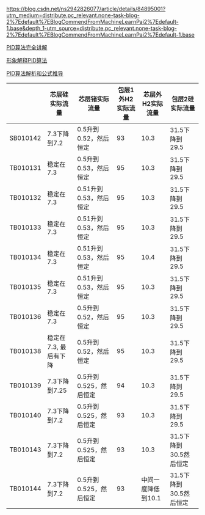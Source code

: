 https://blog.csdn.net/ns2942826077/article/details/84895001?utm_medium=distribute.pc_relevant.none-task-blog-2%7Edefault%7EBlogCommendFromMachineLearnPai2%7Edefault-1.base&depth_1-utm_source=distribute.pc_relevant.none-task-blog-2%7Edefault%7EBlogCommendFromMachineLearnPai2%7Edefault-1.base



[PID算法完全讲解](https://www.arduino.cn/thread-12813-1-1.html)

[形象解释PID算法](https://www.cnblogs.com/shangdawei/p/4825259.html)

[PID算法解析和公式推导](https://zhuanlan.zhihu.com/p/129254220)



|          | 芯层硅实际流量        | 芯层锗实际流量         | 包层1外H2实际流量 | 芯层外H2实际流量   | 包层2硅实际流量        |
| -------- | --------------------- | ---------------------- | ----------------- | ------------------ | ---------------------- |
| SB010142 | 7.3下降到7.2          | 0.5升到0.52，然后恒定  | 93                | 10.3               | 31.5下降到29.5         |
| TB010131 | 稳定在7.3             | 0.5升到0.53，然后恒定  | 95                | 10.3               | 31.5下降到29.5         |
| TB010132 | 稳定在7.3             | 0.51升到0.53，然后恒定 | 95                | 10.3               | 31.5下降到29.5         |
| TB010133 | 稳定在7.3             | 0.51升到0.53，然后恒定 | 95                | 10.3               | 31.5下降到29.5         |
| TB010134 | 稳定在7.3             | 0.51升到0.53，然后恒定 | 95                | 10.4               | 31.5下降到29.5         |
| TB010135 | 稳定在7.3             | 0.51升到0.53，然后恒定 | 95                | 10.3               | 31.5下降到29.5         |
| TB010136 | 稳定在7.3             | 0.5升到0.52，然后恒定  | 95                | 10.3               | 31.5下降到29.5         |
| TB010138 | 稳定在7.3, 最后有下降 | 0.5升到0.52，然后恒定  | 95                | 10.3               | 31.5下降到29.5         |
| TB010139 | 7.3下降到7.25         | 0.5升到0.525，然后恒定 | 94                | 10.3               | 31.5下降到29.5         |
| TB010140 | 7.3下降到7.2          | 0.5升到0.525，然后恒定 | 93                | 10.3               | 31.5下降到29.5         |
| TB010143 | 7.3下降到7.2          | 0.5升到0.525，然后恒定 | 93                | 10.3               | 31.5下降到30.5然后恒定 |
| TB010144 | 7.3下降到7.2          | 0.5升到0.525，然后恒定 | 93                | 中间一度降低到10.1 | 31.5下降到30.5然后恒定 |

